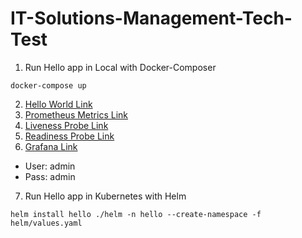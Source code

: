 # IT-Solutions-Management-Tech-Test

1. Run Hello app in Local with Docker-Composer
```
docker-compose up
```
2. [Hello World Link](http://127.0.0.1:8080)
3. [Prometheus Metrics Link](http://127.0.0.1:8080/metrics)
4. [Liveness Probe Link](http://127.0.0.1:8080/health/liveness)
5. [Readiness Probe Link](http://127.0.0.1:8080/health/readiness)
6. [Grafana Link](http://127.0.0.1:3000)
* User: admin
* Pass: admin
7. Run Hello app in Kubernetes with Helm
```
helm install hello ./helm -n hello --create-namespace -f helm/values.yaml
```
